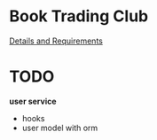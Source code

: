 # Book Trading Club
[Details and Requirements](https://www.freecodecamp.com/challenges/manage-a-book-trading-club)

# TODO

**user service**
- hooks
- user model with orm

